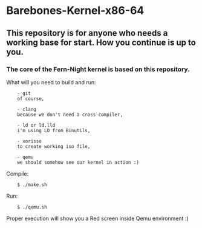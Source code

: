 # Barebones-Kernel-x86-64

## This repository is for anyone who needs a working base for start. How you continue is up to you.

### The core of the Fern-Night kernel is based on this repository.

What will you need to build and run:

        - git
        of course,

        - clang
        because we don't need a cross-compiler,
        
        - ld or ld.lld
        i'm using LD from Binutils,

        - xorisso
        to create working iso file,

        - qemu
        we should somehow see our kernel in action :)

Compile:

        $ ./make.sh

Run:

        $ ./qemu.sh

Proper execution will show you a Red screen inside Qemu environment :)
